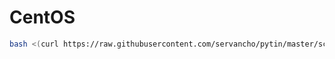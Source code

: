 # CentOS

```bash
bash <(curl https://raw.githubusercontent.com/servancho/pytin/master/scripts/sugarcrm/install.sh)
```
